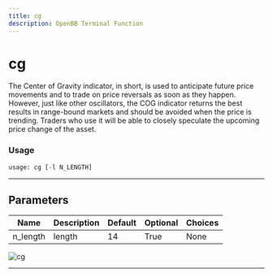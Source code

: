 ```yaml
---
title: cg
description: OpenBB Terminal Function
---
```


# cg

The Center of Gravity indicator, in short, is used to anticipate future price movements and to trade on price reversals as soon as they happen. However, just like other oscillators, the COG indicator returns the best results in range-bound markets and should be avoided when the price is trending. Traders who use it will be able to closely speculate the upcoming price change of the asset.

### Usage

```python
usage: cg [-l N_LENGTH]
```

---

## Parameters

| Name | Description | Default | Optional | Choices |
| ---- | ----------- | ------- | -------- | ------- |
| n_length | length | 14 | True | None |

![cg](https://user-images.githubusercontent.com/46355364/154310202-cd0d703e-21ba-41a2-b58a-5b8547efa887.png)

---
